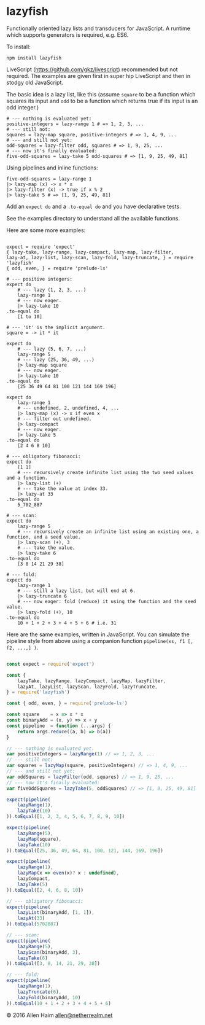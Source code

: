 # lazyfish
Functionally oriented lazy lists and transducers for JavaScript. A runtime which supports generators is required, e.g. ES6.

To install:

```
npm install lazyfish
```

LiveScript (https://github.com/gkz/livescript) recommended but not required. The examples are given first in super hip LiveScript and then in stodgy old JavaScript. 

The basic idea is a lazy list, like this (assume `square` to be a function which squares its input and `odd` to be a function which returns true if its input is an odd integer.)

```livescript
# --- nothing is evaluated yet:
positive-integers = lazy-range 1 # => 1, 2, 3, ...
# --- still not:
squares = lazy-map square, positive-integers # => 1, 4, 9, ... 
# --- and still not yet:
odd-squares = lazy-filter odd, squares # => 1, 9, 25, ...
# --- now it's finally evaluated:
five-odd-squares = lazy-take 5 odd-squares # => [1, 9, 25, 49, 81]
```

Using pipelines and inline functions:

```livescript
five-odd-squares = lazy-range 1
|> lazy-map (x) -> x * x
|> lazy-filter (x) -> true if x % 2
|> lazy-take 5 # => [1, 9, 25, 49, 81]
```

Add an `expect do` and a `.to-equal do` and you have declarative tests.

See the examples directory to understand all the available functions.

Here are some more examples:

```livescript

expect = require 'expect'
{ lazy-take, lazy-range, lazy-compact, lazy-map, lazy-filter, 
lazy-at, lazy-list, lazy-scan, lazy-fold, lazy-truncate, } = require 'lazyfish'
{ odd, even, } = require 'prelude-ls'

# --- positive integers:
expect do
    # --- lazy (1, 2, 3, ...)
    lazy-range 1
    # --- now eager.
    |> lazy-take 10
.to-equal do
    [1 to 10]

# --- 'it' is the implicit argument.
square = -> it * it

expect do
    # --- lazy (5, 6, 7, ...)
    lazy-range 5
    # --- lazy (25, 36, 49, ...)
    |> lazy-map square
    # --- now eager.
    |> lazy-take 10
.to-equal do
    [25 36 49 64 81 100 121 144 169 196]

expect do
    lazy-range 1
    # --- undefined, 2, undefined, 4, ...
    |> lazy-map (x) -> x if even x
    # --- filter out undefined.
    |> lazy-compact
    # --- now eager.
    |> lazy-take 5
.to-equal do
    [2 4 6 8 10]

# --- obligatory fibonacci:
expect do
    [1 1]
    # --- recursively create infinite list using the two seed values and a function.
    |> lazy-list (+)
    # --- take the value at index 33.
    |> lazy-at 33
.to-equal do
    5_702_887

# --- scan:
expect do
    lazy-range 5
    # --- recursively create an infinite list using an existing one, a function, and a seed value.
    |> lazy-scan (+), 3
    # --- take the value.
    |> lazy-take 6
.to-equal do
    [3 8 14 21 29 38]

# --- fold:
expect do
    lazy-range 1
    # --- still a lazy list, but will end at 6.
    |> lazy-truncate 6
    # --- now eager: fold (reduce) it using the function and the seed value.
    |> lazy-fold (+), 10
.to-equal do
    10 + 1 + 2 + 3 + 4 + 5 + 6 # i.e. 31
```

Here are the same examples, written in JavaScript. You can simulate the pipeline style from above using a companion function ```pipeline(xs, f1 [, f2, ...,] )```.

```javascript

const expect = require('expect')

const {
    lazyTake, lazyRange, lazyCompact, lazyMap, lazyFilter,
    lazyAt, lazyList, lazyScan, lazyFold, lazyTruncate,
} = require('lazyfish')

const { odd, even, } = require('prelude-ls')

const square	= x => x * x
const binaryAdd = (x, y) => x + y
const pipeline  = function (...args) {
    return args.reduce((a, b) => b(a))
}

// --- nothing is evaluated yet.
var positiveIntegers = lazyRange(1) // => 1, 2, 3, ...
// --- still not:
var squares = lazyMap(square, positiveIntegers) // => 1, 4, 9, ... 
// --- and still not yet:
var oddSquares = lazyFilter(odd, squares) // => 1, 9, 25, ...
// --- now it's finally evaluated:
var fiveOddSquares = lazyTake(5, oddSquares) // => [1, 9, 25, 49, 81]

expect(pipeline(
    lazyRange(1),
    lazyTake(10)
)).toEqual([1, 2, 3, 4, 5, 6, 7, 8, 9, 10])

expect(pipeline(
    lazyRange(5),
    lazyMap(square),
    lazyTake(10)
)).toEqual([25, 36, 49, 64, 81, 100, 121, 144, 169, 196])

expect(pipeline(
    lazyRange(1),
    lazyMap(x => even(x)? x : undefined),
    lazyCompact,
    lazyTake(5)
)).toEqual([2, 4, 6, 8, 10])

// --- obligatory fibonacci:
expect(pipeline(
    lazyList(binaryAdd, [1, 1]),
    lazyAt(33)
)).toEqual(5702887)

// --- scan:
expect(pipeline(
    lazyRange(5),
    lazyScan(binaryAdd, 3),
    lazyTake(6)
)).toEqual([3, 8, 14, 21, 29, 38])

// --- fold:
expect(pipeline(
    lazyRange(1),
    lazyTruncate(6),
    lazyFold(binaryAdd, 10)
)).toEqual(10 + 1 + 2 + 3 + 4 + 5 + 6)
```

© 2016 Allen Haim allen@netherrealm.net
